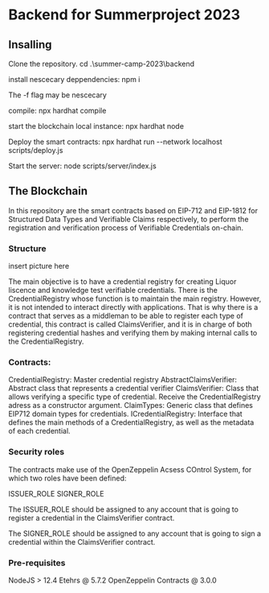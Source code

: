 <h1>Backend for Summerproject 2023</h1>

<h2>Insalling</h2>

Clone the repository.
cd .\summer-camp-2023\backend

install nescecary deppendencies:
npm i 

The -f flag may be nescecary

compile:
npx hardhat compile

start the blockchain local instance:
npx hardhat node

Deploy the smart contracts:
npx hardhat run --network localhost scripts/deploy.js

Start the server:
node scripts/server/index.js


<h2>The Blockchain</h2>

In this repository are the smart contracts based on EIP-712 and EIP-1812 for Structured Data Types and Verifiable Claims respectively, to perform the registration and verification process of Verifiable Credentials on-chain.

<h3>Structure</h3>
insert picture here

The main objective is to have a credential registry for creating Liquor liscence and knowledge test verifiable credentials. There is the CredentialRegistry whose function is to maintain the main registry. However, it is not intended to interact directly with applications. 
That is why there is a contract that serves as a middleman to be able to register each type of credential, this contract is called ClaimsVerifier, and it is in charge of both registering credential hashes and verifying them by making internal calls to the CredentialRegistry. 

<h3>Contracts: </h3>

CredentialRegistry: Master credential registry
AbstractClaimsVerifier: Abstract class that represents a credential verifier
ClaimsVerifier: Class that allows verifying a specific type of credential.
Receive the CredentialRegistry adress as a constructor argument.
ClaimTypes: Generic class that defines EIP712 domain types for credentials. 
ICredentialRegistry: Interface that defines the main methods of a CredentialRegistry, as well as the metadata of each credential. 

<h3>Security roles</h3>

The contracts make use of the OpenZeppelin Acsess COntrol System, for which two roles have been defined:

ISSUER_ROLE
SIGNER_ROLE

The ISSUER_ROLE should be assigned to any account that is going to register a credential in the ClaimsVerifier contract.

The SIGNER_ROLE should be assigned to any account that is going to sign a credential within the ClaimsVerifier contract.

<H3>Pre-requisites</H3>

NodeJS > 12.4
Etehrs @ 5.7.2
OpenZeppelin Contracts @ 3.0.0




